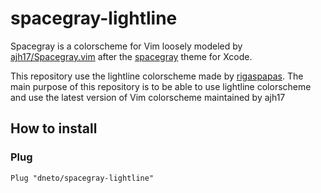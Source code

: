 # spacegray-lightline

Spacegray is a colorscheme for Vim loosely modeled by [ajh17/Spacegray.vim](https://github.com/ajh17/Spacegray.vim) after
the [spacegray](https://github.com/zdne/spacegray-xcode) theme for Xcode.

This repository use the lightline colorscheme made by [rigaspapas](https://github.com/rigaspapas/Spacegray.vim).
The main purpose of this repository is to be able to use lightline colorscheme
and use the latest version of Vim colorscheme maintained by ajh17

## How to install

### Plug
```
Plug "dneto/spacegray-lightline"
```
